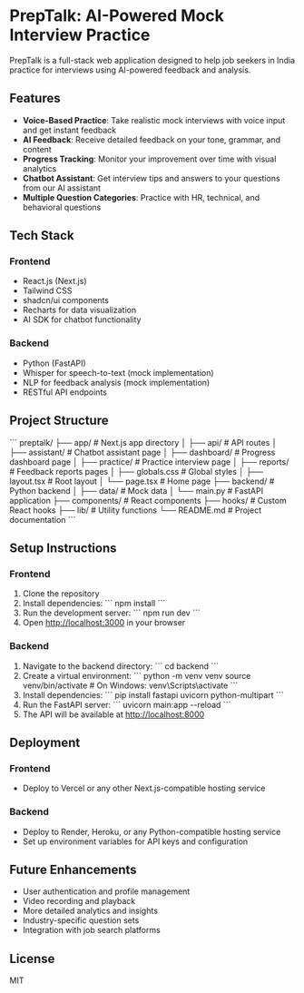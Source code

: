# PrepTalk: AI-Powered Mock Interview Practice

PrepTalk is a full-stack web application designed to help job seekers in India practice for interviews using AI-powered feedback and analysis.

## Features

- **Voice-Based Practice**: Take realistic mock interviews with voice input and get instant feedback
- **AI Feedback**: Receive detailed feedback on your tone, grammar, and content
- **Progress Tracking**: Monitor your improvement over time with visual analytics
- **Chatbot Assistant**: Get interview tips and answers to your questions from our AI assistant
- **Multiple Question Categories**: Practice with HR, technical, and behavioral questions

## Tech Stack

### Frontend
- React.js (Next.js)
- Tailwind CSS
- shadcn/ui components
- Recharts for data visualization
- AI SDK for chatbot functionality

### Backend
- Python (FastAPI)
- Whisper for speech-to-text (mock implementation)
- NLP for feedback analysis (mock implementation)
- RESTful API endpoints

## Project Structure

\`\`\`
preptalk/
├── app/                    # Next.js app directory
│   ├── api/                # API routes
│   ├── assistant/          # Chatbot assistant page
│   ├── dashboard/          # Progress dashboard page
│   ├── practice/           # Practice interview page
│   ├── reports/            # Feedback reports pages
│   ├── globals.css         # Global styles
│   ├── layout.tsx          # Root layout
│   └── page.tsx            # Home page
├── backend/                # Python backend
│   ├── data/               # Mock data
│   └── main.py             # FastAPI application
├── components/             # React components
├── hooks/                  # Custom React hooks
├── lib/                    # Utility functions
└── README.md               # Project documentation
\`\`\`

## Setup Instructions

### Frontend

1. Clone the repository
2. Install dependencies:
   \`\`\`
   npm install
   \`\`\`
3. Run the development server:
   \`\`\`
   npm run dev
   \`\`\`
4. Open [http://localhost:3000](http://localhost:3000) in your browser

### Backend

1. Navigate to the backend directory:
   \`\`\`
   cd backend
   \`\`\`
2. Create a virtual environment:
   \`\`\`
   python -m venv venv
   source venv/bin/activate  # On Windows: venv\Scripts\activate
   \`\`\`
3. Install dependencies:
   \`\`\`
   pip install fastapi uvicorn python-multipart
   \`\`\`
4. Run the FastAPI server:
   \`\`\`
   uvicorn main:app --reload
   \`\`\`
5. The API will be available at [http://localhost:8000](http://localhost:8000)

## Deployment

### Frontend
- Deploy to Vercel or any other Next.js-compatible hosting service

### Backend
- Deploy to Render, Heroku, or any Python-compatible hosting service
- Set up environment variables for API keys and configuration

## Future Enhancements

- User authentication and profile management
- Video recording and playback
- More detailed analytics and insights
- Industry-specific question sets
- Integration with job search platforms

## License

MIT
